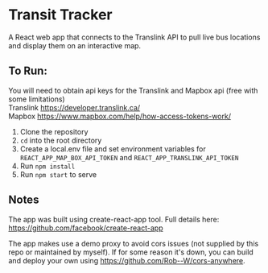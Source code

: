 # Transit Tracker

A React web app that connects to the Translink API to pull live
bus locations and display them on an interactive map.

## To Run:

You will need to obtain api keys for the Translink and Mapbox api (free with some limitations)<br />
Translink https://developer.translink.ca/<br />
Mapbox https://www.mapbox.com/help/how-access-tokens-work/

1. Clone the repository
2. `cd` into the root directory
3. Create a local.env file and set environment variables for `REACT_APP_MAP_BOX_API_TOKEN` and `REACT_APP_TRANSLINK_API_TOKEN`
4. Run `npm install`
5. Run `npm start` to serve

## Notes

The app was built using create-react-app tool.
Full details here: https://github.com/facebook/create-react-app

The app makes use a demo proxy to avoid cors issues (not supplied by this repo or maintained by myself).
If for some reason it's down, you can build and deploy your own using https://github.com/Rob--W/cors-anywhere.
